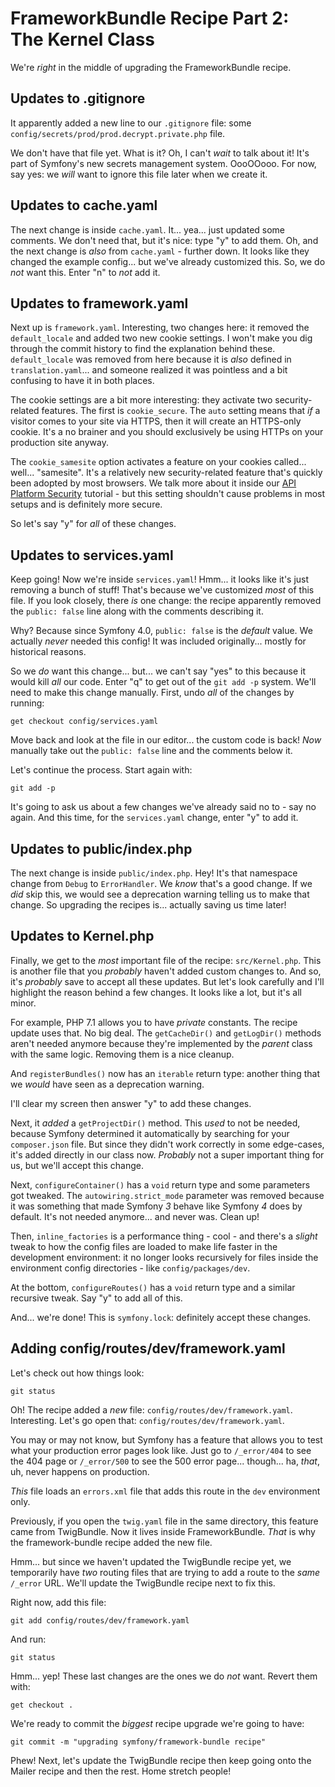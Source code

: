 # FrameworkBundle Recipe Part 2: The Kernel Class

We're *right* in the middle of upgrading the FrameworkBundle recipe.

## Updates to .gitignore

It apparently added a new line to our `.gitignore` file: some
`config/secrets/prod/prod.decrypt.private.php` file.

We don't have that file yet. What is it? Oh, I can't *wait* to talk about it! It's
part of Symfony's new secrets management system. OooOOooo. For now, say yes:
we *will* want to ignore this file later when we create it.

## Updates to cache.yaml

The next change is inside `cache.yaml`. It... yea... just updated some comments.
We don't need that, but it's nice: type "y" to add them. Oh, and the next change
is *also* from `cache.yaml` - further down. It looks like they changed the
example config... but we've already customized this. So, we do *not* want
this. Enter "n" to *not* add it.

## Updates to framework.yaml

Next up is `framework.yaml`. Interesting, two changes here: it removed the
`default_locale` and added two new cookie settings. I won't make you dig through
the commit history to find the explanation behind these. `default_locale` was
removed from here because it is *also* defined in `translation.yaml`... and someone
realized it was pointless and a bit confusing to have it in both places.

The cookie settings are a bit more interesting: they activate two security-related
features. The first is `cookie_secure`. The `auto` setting means that *if* a
visitor comes to your site via HTTPS, then it will create an HTTPS-only cookie.
It's a no brainer and you should exclusively be using HTTPs on your production
site anyway.

The `cookie_samesite` option activates a feature on your cookies called... well...
"samesite". It's a relatively new security-related feature that's quickly been
adopted by most browsers. We talk more about it inside our
[API Platform Security](https://symfonycasts.com/screencast/api-platform-security/samesite-csrf)
tutorial - but this setting shouldn't cause problems in most setups and is
definitely more secure.

So let's say "y" for *all* of these changes.

## Updates to services.yaml

Keep going! Now we're inside `services.yaml`! Hmm... it looks like it's just removing
a bunch of stuff! That's because we've customized *most* of this file. If you
look closely, there *is* one change: the recipe apparently removed the
`public: false` line along with the comments describing it.

Why? Because since Symfony 4.0, `public: false` is the *default* value. We actually
*never* needed this config! It was included originally... mostly for historical
reasons.

So we *do* want this change... but... we can't say "yes" to this because it would
kill *all* our code. Enter "q" to get out of the `git add -p` system. We'll need
to make this change manually. First, undo *all* of the changes by running:

```terminal
get checkout config/services.yaml
```

Move back and look at the file in our editor... the custom code is back!
*Now* manually take out the `public: false` line and the comments below it.

Let's continue the process. Start again with:

```terminal
git add -p
```

It's going to ask us about a few changes we've already said no to - say no
again. And this time, for the `services.yaml` change, enter "y" to add it.

## Updates to public/index.php

The next change is inside `public/index.php`. Hey! It's that namespace change
from `Debug` to `ErrorHandler`. We *know* that's a good change. If we *did*
skip this, we would see a deprecation warning telling us to make that change.
So upgrading the recipes is... actually saving us time later!

## Updates to Kernel.php

Finally, we get to the *most* important file of the recipe: `src/Kernel.php`.
This is another file that you *probably* haven't added custom changes to. And
so, it's *probably* save to accept all these updates. But let's look carefully
and I'll highlight the reason behind a few changes. It looks like a lot, but it's
all minor.

For example, PHP 7.1 allows you to have *private* constants. The recipe update
uses that. No big deal. The `getCacheDir()` and `getLogDir()` methods aren't
needed anymore because they're implemented by the *parent* class with the
same logic. Removing them is a nice cleanup.

And `registerBundles()` now has an `iterable` return type: another thing that
we *would* have seen as a deprecation warning.

I'll clear my screen then answer "y" to add these changes.

Next, it *added* a `getProjectDir()` method. This *used* to not be needed, because
Symfony determined it automatically by searching for your `composer.json` file.
But since they didn't work correctly in some edge-cases, it's added directly
in our class now. *Probably* not a super important thing for us, but we'll accept
this change.

Next, `configureContainer()` has a `void` return type and some parameters
got tweaked. The `autowiring.strict_mode` parameter was removed because it was
something that made Symfony *3* behave like Symfony *4* does by default. It's
not needed anymore... and never was. Clean up!

Then, `inline_factories` is a performance thing - cool - and there's a *slight*
tweak to how the config files are loaded to make life faster in the development
environment: it no longer looks recursively for files inside the environment
config directories - like `config/packages/dev`.

At the bottom, `configureRoutes()` has a `void` return type and a similar recursive
tweak. Say "y" to add all of this.

And... we're done! This is `symfony.lock`: definitely accept these changes.

## Adding config/routes/dev/framework.yaml

Let's check out how things look:

```terminal
git status
```

Oh! The recipe added a *new* file: `config/routes/dev/framework.yaml`. Interesting.
Let's go open that: `config/routes/dev/framework.yaml`.

You may or may not know, but Symfony has a feature that allows you to test what your
production error pages look like. Just go to `/_error/404` to see the 404 page
or `/_error/500` to see the 500 error page... though... ha, *that*, uh, never
happens on production.

*This* file loads an `errors.xml` file that adds this route in the `dev` environment
only.

Previously, if you open the `twig.yaml` file in the same directory, this feature
came from TwigBundle. Now it lives inside FrameworkBundle. *That* is why the
framework-bundle recipe added the new file.

Hmm... but since we haven't updated the TwigBundle recipe yet, we temporarily
have *two* routing files that are trying to add a route to the *same* `/_error`
URL. We'll update the TwigBundle recipe next to fix this.

Right now, add this file:

```terminal
git add config/routes/dev/framework.yaml
```

And run:

```terminal
git status
```

Hmm... yep! These last changes are the ones we do *not* want. Revert them with:

```terminal
get checkout .
```

We're ready to commit the *biggest* recipe upgrade we're going to have:

```terminal
git commit -m "upgrading symfony/framework-bundle recipe"
```

Phew! Next, let's update the TwigBundle recipe then keep going onto the Mailer
recipe and then the rest. Home stretch people!
